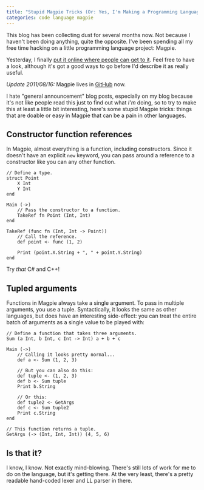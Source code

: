 ```yaml
---
title: "Stupid Magpie Tricks (Or: Yes, I'm Making a Programming Language Like Everyone Else)"
categories: code language magpie
---
```


This blog has been collecting dust for several months now. Not because I haven't
been doing anything, quite the opposite. I've been spending all my free time
hacking on a little programming language project: Magpie.

Yesterday, I finally [put it online where people can get to it][repo]. Feel free
to have a look, although it's got a good ways to go before I'd describe it as
really useful.

[repo]: https://github.com/munificent/magpie-csharp

<div class="update">
<p><em>Update 2011/08/16:</em> Magpie lives in <a href="https://github.com/munificent/magpie-csharp">GitHub</a> now.</p>
</div>

I hate "general announcement" blog posts, especially on my blog because it's not
like people read this just to find out what *I'm* doing, so to try to make this
at least a little bit interesting, here's some stupid Magpie tricks: things that
are doable or easy in Magpie that can be a pain in other languages.

## Constructor function references

In Magpie, almost everything is a function, including constructors. Since it
doesn't have an explicit `new` keyword, you can pass around a reference to a
constructor like you can any other function.

```magpie1
// Define a type.
struct Point
    X Int
    Y Int
end

Main (->)
    // Pass the constructor to a function.
    TakeRef fn Point (Int, Int)
end

TakeRef (func fn (Int, Int -> Point))
    // Call the reference.
    def point <- func (1, 2)

    Print (point.X.String + ", " + point.Y.String)
end
```

Try *that* C# and C++!

## Tupled arguments

Functions in Magpie always take a single argument. To pass in multiple
arguments, you use a tuple. Syntactically, it looks the same as other languages,
but does have an interesting side-effect: you can treat the entire batch of
arguments as a single value to be played with:

```magpie1
// Define a function that takes three arguments.
Sum (a Int, b Int, c Int -> Int) a + b + c

Main (->)
    // Calling it looks pretty normal...
    def a <- Sum (1, 2, 3)

    // But you can also do this:
    def tuple <- (1, 2, 3)
    def b <- Sum tuple
    Print b.String

    // Or this:
    def tuple2 <- GetArgs
    def c <- Sum tuple2
    Print c.String
end

// This function returns a tuple.
GetArgs (-> (Int, Int, Int)) (4, 5, 6)
```

## Is that it?

I know, I know. Not exactly mind-blowing. There's still lots of work for me to
do on the language, but it's getting there. At the very least, there's a pretty
readable hand-coded lexer and LL parser in there.
